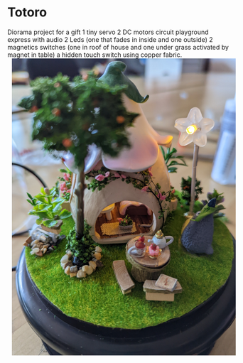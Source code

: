 # Totoro
Diorama project for a gift
1 tiny servo
2 DC motors
circuit playground express with audio
2 Leds (one that fades in inside and one outside)
2 magnetics switches (one in roof of house and one under grass activated by magnet in table)
a hidden touch switch using copper fabric. 
<img src="https://github.com/withquietintentions/Totoro/blob/main/StillPhoto.jpg"
     alt="Still Image"
     style="width: 500; height: AUTO; margin-left: 10px;" />
